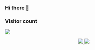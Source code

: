 ### Hi there 👋


### Visitor count
<img src="https://profile-counter.glitch.me/Synoyx/count.svg" />

<p align=center>
  <a href="https://github.com/Synoyx">
    <img src="https://badges.pufler.dev/visits/Synoyx/Synoyx?style=flat-square&color=black&logo=github">
  </a>
  <a href="https://github.com/Synoyx?tab=repositories">
    <img src="https://badges.pufler.dev/repos/Synoyx?style=flat-square&color=black&logo=github">
  </a>
</p>

<!--
**Synoyx/Synoyx** is a ✨ _special_ ✨ repository because its `README.md` (this file) appears on your GitHub profile.

Here are some ideas to get you started:

- 🔭 I’m currently working on ...
- 🌱 I’m currently learning ...
- 👯 I’m looking to collaborate on ...
- 🤔 I’m looking for help with ...
- 💬 Ask me about ...
- 📫 How to reach me: ...
- 😄 Pronouns: ...
- ⚡ Fun fact: ...
-->

